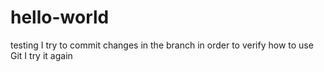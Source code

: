 # hello-world
testing
I try to commit changes in the branch in order to verify how to use Git 
I try it again
